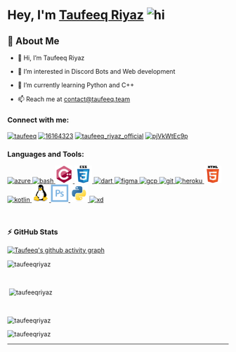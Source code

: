 # Hey, I'm [Taufeeq Riyaz][website] <img src="https://user-images.githubusercontent.com/1303154/88677602-1635ba80-d120-11ea-84d8-d263ba5fc3c0.gif" width="28px" alt="hi">


## 🚀 About Me

- 👋 Hi, I’m Taufeeq Riyaz
 
- 👀 I’m interested in Discord Bots and Web development

- 🌱 I’m currently learning Python and C++

- 📫 Reach me at contact@taufeeq.team
  

  
  
<h3 align="left">Connect with me:</h3>  
<p align="left">  
<a href="https://linkedin.com/in/taufeeq" target="blank"><img align="center" src="https://raw.githubusercontent.com/rahuldkjain/github-profile-readme-generator/master/src/images/icons/Social/linked-in-alt.svg" alt="taufeeq" height="30" width="40" /></a>  
<a href="https://stackoverflow.com/users/16164323" target="blank"><img align="center" src="https://raw.githubusercontent.com/rahuldkjain/github-profile-readme-generator/master/src/images/icons/Social/stack-overflow.svg" alt="16164323" height="30" width="40" /></a>  
<a href="https://instagram.com/taufeeq_riyaz_official" target="blank"><img align="center" src="https://raw.githubusercontent.com/rahuldkjain/github-profile-readme-generator/master/src/images/icons/Social/instagram.svg" alt="taufeeq_riyaz_official" height="30" width="40" /></a>  
<a href="https://discord.gg/pjVkWtEc9p" target="blank"><img align="center" src="https://raw.githubusercontent.com/rahuldkjain/github-profile-readme-generator/master/src/images/icons/Social/discord.svg" alt="pjVkWtEc9p" height="30" width="40" /></a>  
</p>  
  
<h3 align="left">Languages and Tools:</h3>  
<p align="left"> <a href="https://azure.microsoft.com/en-in/" target="_blank"> <img src="https://www.vectorlogo.zone/logos/microsoft_azure/microsoft_azure-icon.svg" alt="azure" width="40" height="40"/> </a> <a href="https://www.gnu.org/software/bash/" target="_blank"> <img src="https://www.vectorlogo.zone/logos/gnu_bash/gnu_bash-icon.svg" alt="bash" width="40" height="40"/> </a> <a href="https://www.w3schools.com/cpp/" target="_blank"> <img src="https://raw.githubusercontent.com/devicons/devicon/master/icons/cplusplus/cplusplus-original.svg" alt="cplusplus" width="40" height="40"/> </a> <a href="https://www.w3schools.com/css/" target="_blank"> <img src="https://raw.githubusercontent.com/devicons/devicon/master/icons/css3/css3-original-wordmark.svg" alt="css3" width="40" height="40"/> </a> <a href="https://dart.dev" target="_blank"> <img src="https://www.vectorlogo.zone/logos/dartlang/dartlang-icon.svg" alt="dart" width="40" height="40"/> </a> <a href="https://www.figma.com/" target="_blank"> <img src="https://www.vectorlogo.zone/logos/figma/figma-icon.svg" alt="figma" width="40" height="40"/> </a> <a href="https://cloud.google.com" target="_blank"> <img src="https://www.vectorlogo.zone/logos/google_cloud/google_cloud-icon.svg" alt="gcp" width="40" height="40"/> </a> <a href="https://git-scm.com/" target="_blank"> <img src="https://www.vectorlogo.zone/logos/git-scm/git-scm-icon.svg" alt="git" width="40" height="40"/> </a> <a href="https://heroku.com" target="_blank"> <img src="https://www.vectorlogo.zone/logos/heroku/heroku-icon.svg" alt="heroku" width="40" height="40"/> </a> <a href="https://www.w3.org/html/" target="_blank"> <img src="https://raw.githubusercontent.com/devicons/devicon/master/icons/html5/html5-original-wordmark.svg" alt="html5" width="40" height="40"/> </a> <a href="https://kotlinlang.org" target="_blank"> <img src="https://www.vectorlogo.zone/logos/kotlinlang/kotlinlang-icon.svg" alt="kotlin" width="40" height="40"/> </a> <a href="https://www.linux.org/" target="_blank"> <img src="https://raw.githubusercontent.com/devicons/devicon/master/icons/linux/linux-original.svg" alt="linux" width="40" height="40"/> </a> <a href="https://www.photoshop.com/en" target="_blank"> <img src="https://raw.githubusercontent.com/devicons/devicon/master/icons/photoshop/photoshop-line.svg" alt="photoshop" width="40" height="40"/> </a> <a href="https://www.python.org" target="_blank"> <img src="https://raw.githubusercontent.com/devicons/devicon/master/icons/python/python-original.svg" alt="python" width="40" height="40"/> </a> <a href="https://www.adobe.com/products/xd.html" target="_blank"> <img src="https://cdn.worldvectorlogo.com/logos/adobe-xd.svg" alt="xd" width="40" height="40"/> </a> </p>  
 <br>
 
 ### :zap: GitHub Stats
 
[![Taufeeq's github activity graph](https://activity-graph.herokuapp.com/graph?username=TaufeeqRiyaz&theme=react-dark)](https://github.com/TaufeeqRiyaz?tab=repositories)

 
<p><img align="center" src="https://github-readme-stats.vercel.app/api/top-langs?username=taufeeqriyaz&show_icons=true&locale=en&layout=compact&theme=tokyonight" alt="taufeeqriyaz" /></p>  
<br>
<p>&nbsp;<img align="center" src="https://github-readme-stats.vercel.app/api?username=TaufeeqRiyaz&show_icons=true&theme=tokyonight" alt="taufeeqriyaz" /></p>  
<br>
<p><img align="center" src="https://github-readme-streak-stats.herokuapp.com/?user=TaufeeqRiyaz&theme=radical" alt="taufeeqriyaz" /></p>

<p align="left"> <img src="https://komarev.com/ghpvc/?username=taufeeqriyaz&label=Profile%20views&color=0e9fb6&style=flat" alt="taufeeqriyaz" /> </p> 



---
[website]: http://taufeeq.team

[twitter]: https://twitter.com/taufeeq_riyaz

[instagram]: https://instagram.com/taufeeq_riyaz_official

[linkedin]: https://linkedin.com/in/taufeeq
